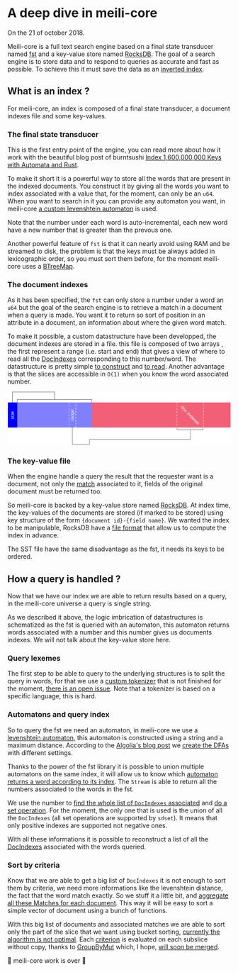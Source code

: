 # A deep dive in meili-core

On the 21 of october 2018.

Meili-core is a full text search engine based on a final state transducer named [fst](https://github.com/BurntSushi/fst) and a key-value store named [RocksDB](https://github.com/facebook/rocksdb). The goal of a search engine is to store data and to respond to queries as accurate and fast as possible. To achieve this it must save the data as an [inverted index](https://en.wikipedia.org/wiki/Inverted_index).



## What is an index ?

For meili-core, an index is composed of a final state transducer, a document indexes file and some key-values.

### The final state transducer

This is the first entry point of the engine, you can read more about how it work with the beautiful blog post of burntsushi [Index 1,600,000,000 Keys with Automata and Rust](https://blog.burntsushi.net/transducers/).

To make it short it is a powerful way to store all the words that are present in the indexed documents. You construct it by giving all the words you want to index associated with a value that, for the moment, can only be an `u64`. When you want to search in it you can provide any automaton you want, in meili-core [a custom levenshtein automaton](https://github.com/tantivy-search/levenshtein-automata/) is used.

Note that the number under each word is auto-incremental, each new word have a new number that is greater than the prevous one.

Another powerful feature of `fst` is that it can nearly avoid using RAM and be streamed to disk, the problem is that the keys must be always added in lexicographic order, so you must sort them before, for the moment meili-core uses a [BTreeMap](https://github.com/Kerollmops/raptor-rs/blob/8abdb0a228e2808fe1814a6a0641a4b72d158579/src/metadata/doc_indexes.rs#L107-L112).

### The document indexes

As it has been specified, the `fst` can only store a number under a word an `u64` but the goal of the search engine is to retrieve a match in a document when a query is made. You want it to return so sort of position in an attribute in a document, an information about where the given word match.

To make it possible, a custom datastructure have been developped, the document indexes are stored in a file. this file is composed of two arrays , the first represent a range (i.e. start and end) that gives a view of where to read all the [DocIndexes]() corresponding to this number/word. The datastructure is pretty simple [to construct](https://github.com/Kerollmops/raptor-rs/blob/8abdb0a228e2808fe1814a6a0641a4b72d158579/src/metadata/doc_indexes.rs#L152-L200) and [to read](https://github.com/Kerollmops/raptor-rs/blob/8abdb0a228e2808fe1814a6a0641a4b72d158579/src/metadata/doc_indexes.rs#L48-L104). Another advantage is that the slices are accessible in `O(1)` when you know the word associated number.

![doc-indexes](misc/doc-indexes.png)

### The key-value file

When the engine handle a query the result that the requester want is a document, not only the [match](https://github.com/Kerollmops/meili-core/blob/fc2cdf92596fc002ce278e3aa8718640ac44724d/src/lib.rs#L51-L79) associated to it, fields of the original document must be returned too.

So meili-core is backed by a key-value store named [RocksDB](https://github.com/facebook/rocksdb). At index time, the key-values of the documents are stored (if marked to be stored) using key structure of the form `{document id}-{field name}`. We wanted the index to be manipulable, RocksDB have a [file format](https://github.com/facebook/rocksdb/wiki/Creating-and-Ingesting-SST-files) that allow us to compute the index in advance.

The SST file have the same disadvantage as the fst, it needs its keys to be ordered.



## How a query is handled ?

Now that we have our index we are able to return results based on a query, in the meili-core universe a query is single string.

As we described it above, the logic imbrication of datastructures is schematized as the fst is queried with an automaton, this automaton returns words associated with a number and this number gives us documents indexes. We will not talk about the key-value store here.

### Query lexemes

The first step to be able to query to the underlying structures is to split the query in words, for that we use a [custom tokenizer](https://github.com/Kerollmops/meili-core/blob/fc2cdf92596fc002ce278e3aa8718640ac44724d/src/tokenizer/mod.rs) that is not finished for the moment, [there is an open issue](https://github.com/Kerollmops/meili-core/issues/3). Note that a tokenizer is based on a specific language, this is hard.

### Automatons and query index

So to query the fst we need an automaton, in meili-core we use a [levenshtein automaton](https://en.wikipedia.org/wiki/Levenshtein_automaton), this automaton is constructed using a string and a maximum distance. According to the [Algolia's blog post](https://blog.algolia.com/inside-the-algolia-engine-part-3-query-processing/#algolia%e2%80%99s-way-of-searching-for-alternatives) we [create the DFAs](https://github.com/Kerollmops/meili-core/blob/fc2cdf92596fc002ce278e3aa8718640ac44724d/src/automaton.rs#L62-L75) with different settings.

Thanks to the power of the fst library it is possible to union multiple automatons on the same index, it will allow us to know which [automaton returns a word according to its index](https://github.com/Kerollmops/meili-core/blob/fc2cdf92596fc002ce278e3aa8718640ac44724d/src/metadata/ops.rs#L111). The `Stream` is able to return all the numbers associated to the words in the fst.

We use the number to [find the whole list of `DocIndexes` associated](https://github.com/Kerollmops/meili-core/blob/fc2cdf92596fc002ce278e3aa8718640ac44724d/src/metadata/ops.rs#L129-L131) and [do a set operation](https://github.com/Kerollmops/meili-core/blob/fc2cdf92596fc002ce278e3aa8718640ac44724d/src/metadata/ops.rs#L135). For the moment, the only one that is used is the union of all the `DocIndexes` (all set operations are supported by `sdset`). It means that only positive indexes are supported not negative ones.

With all these informations it is possible to reconstruct a list of all the [DocIndexes](https://github.com/Kerollmops/meili-core/blob/fc2cdf92596fc002ce278e3aa8718640ac44724d/src/lib.rs#L25-L40) associated with the words queried.

### Sort by criteria

Know that we are able to get a big list of `DocIndexes` it is not enough to sort them by criteria, we need more informations like the levenshtein distance, the fact that the word match exactly. So we stuff it a little bit, and [aggregate all these Matches for each document](https://github.com/Kerollmops/meili-core/blob/fc2cdf92596fc002ce278e3aa8718640ac44724d/src/rank/ranked_stream.rs#L55-L78). This way it will be easy to sort a simple vector of document using a bunch of functions.

With this big list of documents and associated matches we are able to sort only the part of the slice that we want using bucket sorting, [currently the algorithm is not optimal](https://github.com/Kerollmops/meili-core/blob/fc2cdf92596fc002ce278e3aa8718640ac44724d/src/rank/ranked_stream.rs#L84-L101). Each [criterion](https://github.com/Kerollmops/meili-core/blob/fc2cdf92596fc002ce278e3aa8718640ac44724d/src/rank/criterion/mod.rs#L62-L72) is evaluated on each subslice without copy, thanks to [GroupByMut](https://github.com/Kerollmops/group-by/blob/master/src/lib.rs#L177-L182) which, I hope, [will soon be merged](https://github.com/rust-lang/rfcs/pull/2477).



🎉 meili-core work is over 🎉

